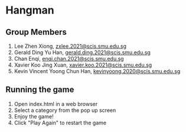# Hangman
## **Group Members**
1. Lee Zhen Xiong, zxlee.2021@scis.smu.edu.sg
2. Gerald Ding Yu Han, gerald.ding.2021@scis.smu.edu.sg
3. Chan Enqi, enqi.chan.2021@scis.smu.edu.sg
4. Xavier Koo Jing Xuan, xavier.koo.2021@scis.smu.edu.sg
5. Kevin Vincent Yoong Chun Han, kevinyoong.2020@scis.smu.edu.sg

## Running the game
1. Open index.html in a web browser
2. Select a category from the pop up screen
3. Enjoy the game!
4. Click "Play Again" to restart the game